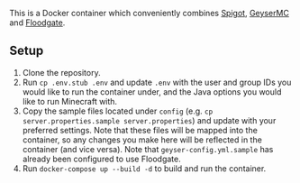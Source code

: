 This is a Docker container which conveniently combines [Spigot](https://www.spigotmc.org/), [GeyserMC](http://geysermc.org/) and [Floodgate](https://wiki.geysermc.org/floodgate/).

## Setup
1. Clone the repository.
2. Run `cp .env.stub .env` and update `.env` with the user and group IDs you would like to run the container under, and the Java options you would like to run Minecraft with.
3. Copy the sample files located under `config` (e.g. `cp server.properties.sample server.properties`) and update with your preferred settings. Note that these files will be mapped into the container, so any changes you make here will be reflected in the container (and vice versa). Note that `geyser-config.yml.sample` has already been configured to use Floodgate.	
4. Run `docker-compose up --build -d` to build and run the container.
